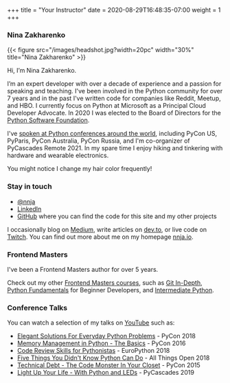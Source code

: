 +++
title = "Your Instructor"
date = 2020-08-29T16:48:35-07:00
weight = 1
+++

### Nina Zakharenko

{{< figure src="/images/headshot.jpg?width=20pc" width="30%" title="Nina Zakharenko" >}}

Hi, I’m Nina Zakharenko.

I’m an expert developer with over a decade of experience and a passion for speaking and teaching. I've been involved in the Python community for over 7 years and in the past I've written code for companies like Reddit, Meetup, and HBO. I currently focus on Python at Microsoft as a Principal Cloud Developer Advocate. In 2020 I was elected to the Board of Directors for the [Python Software Foundation](https://www.python.org/psf/).

I've [spoken at Python conferences around the world](https://www.youtube.com/watch?v=5AYIe-3cD-s&list=PLU2JOyCJmabDwN3KYNaxwhl9ZyA3E3PP9), including PyCon US, PyParis, PyCon Australia, PyCon Russia, and I'm co-organizer of PyCascades Remote 2021. In my spare time I enjoy hiking and tinkering with hardware and wearable electronics. 

You might notice I change my hair color frequently!

### Stay in touch
- <a href="https://twitter.com/nnja" target="_blank"><i class='fab fa-twitter'></i> @nnja</a>
- <a href="https://linkedin.com/in/nnja/" target="_blank"><i class='fab fa-linkedin'></i> LinkedIn</a>
- <a href="https://github.com/nnja/" target="_blank"><i class='fab fa-github'></i> GitHub</a> where you can find the code for this site and my other projects

I occasionally blog on <a href="https://medium.com/@nnja" target="_blank"><i class='fab fa-medium'></i> Medium</a>, write articles on [dev.to](http://dev.to/nnja), or live code on <a href="https://www.twitch.tv/nnjaio" target="_blank"><i class='fab fa-twitch'></i> Twitch</a>. You can find out more about me on my homepage [nnja.io](https://nnja.io).

### Frontend Masters

I've been a Frontend Masters author for over 5 years. 

Check out my other [Frontend Masters courses](https://frontendmasters.com/teachers/nina-zakharenko/), such as [Git In-Depth](https://frontendmasters.com/courses/git-in-depth/), [Python Fundamentals](https://frontendmasters.com/courses/python/) for Beginner Developers, and [Intermediate Python](https://frontendmasters.com/courses/intermediate-python/).

### Conference Talks

You can watch a selection of my talks on <a href="https://www.youtube.com/playlist?list=PLU2JOyCJmabDwN3KYNaxwhl9ZyA3E3PP9" target="_blank"><i class='fab fa-youtube'></i> YouTube</a>
such as:

- [Elegant Solutions For Everyday Python Problems](https://www.youtube.com/watch?v=WiQqqB9MlkA) - PyCon 2018
- [Memory Management in Python - The Basics](https://www.youtube.com/watch?v=F6u5rhUQ6dU) - PyCon 2016
- [Code Review Skills for Pythonistas](https://www.youtube.com/watch?v=6L3ZVLtSeo8) - EuroPython 2018
- [Five Things You Didn't Know Python Can Do](https://www.youtube.com/watch?v=WlGkBqBRsik) - All Things Open 2018
- [Technical Debt - The Code Monster In Your Closet](https://www.youtube.com/watch?v=JKYktDRoRxw) - PyCon 2015
- [Light Up Your Life - With Python and LEDs](https://www.youtube.com/watch?v=LsQdjsLDX0M) - PyCascades 2019